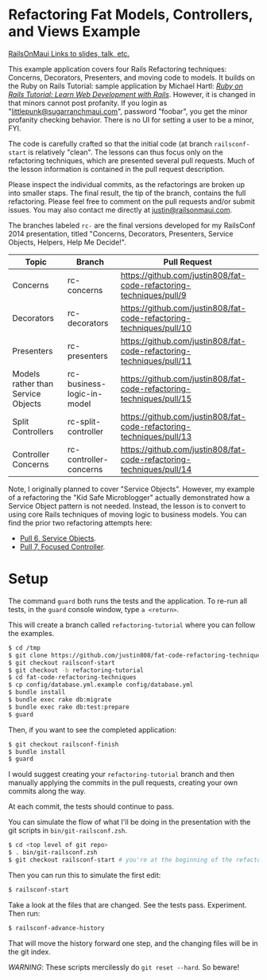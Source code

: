 # Refactoring Fat Models, Controllers, and Views Example

[RailsOnMaui Links to slides, talk, etc.](http://www.railsonmaui.com/blog/2014/04/23/railsconf-2014/)

This example application covers four Rails Refactoring techniques:
Concerns, Decorators, Presenters, and moving code to models.
It builds on the Ruby on Rails Tutorial: sample application by Michael Hartl:
[*Ruby on Rails Tutorial: Learn Web Development with Rails*](http://railstutorial.org/).
However, it is changed in that minors cannot post profanity. If you login as
"littlepunk@sugarranchmaui.com", password "foobar", you get the minor profanity
checking behavior. There is no UI for setting a user to be a minor, FYI.

The code is carefully crafted so that the initial code (at branch `railsconf-start`
is relatively "clean". The lessons can thus focus only on the refactoring techniques,
which are presented several pull requests. Much of the lesson information is contained
in the pull request description.

Please inspect the individual commits, as the refactorings are broken up into smaller
staps. The final result, the tip of the branch, contains the full refactoring.
Please feel free to comment on the pull requests and/or submit issues. You may also
contact me directly at [justin@railsonmaui.com](mailto:justin@railsonmaui.com).

The branches labeled `rc-` are the final versions developed for my RailsConf 2014 presentation,
titled "Concerns, Decorators, Presenters, Service Objects, Helpers, Help Me Decide!".

Topic      | Branch | Pull Request
-----------|--------|------
Concerns   | rc-concerns | https://github.com/justin808/fat-code-refactoring-techniques/pull/9
Decorators | rc-decorators | https://github.com/justin808/fat-code-refactoring-techniques/pull/10
Presenters | rc-presenters | https://github.com/justin808/fat-code-refactoring-techniques/pull/11
Models rather than Service Objects | rc-business-logic-in-model | https://github.com/justin808/fat-code-refactoring-techniques/pull/15
Split Controllers | rc-split-controller | https://github.com/justin808/fat-code-refactoring-techniques/pull/13
Controller Concerns | rc-controller-concerns | https://github.com/justin808/fat-code-refactoring-techniques/pull/14

Note, I originally planned to cover "Service Objects". However, my example of a refactoring the
"Kid Safe Microblogger" actually demonstrated how a Service Object pattern is not needed. Instead,
the lesson is to convert to using core Rails techniques of moving logic to business models. You
can find the prior two refactoring attempts here:

* [Pull 6, Service Objects](https://github.com/justin808/fat-code-refactoring-techniques/pull/6).
* [Pull 7, Focused Controller](https://github.com/justin808/fat-code-refactoring-techniques/pull/7).

# Setup

The command `guard` both runs the tests and the application.
To re-run all tests, in the `guard` console window, type `a <return>`.

This will create a branch called `refactoring-tutorial` where you can follow the examples.

```bash
$ cd /tmp
$ git clone https://github.com/justin808/fat-code-refactoring-techniques.git
$ git checkout railsconf-start
$ git checkout -b refactoring-tutorial
$ cd fat-code-refactoring-techniques
$ cp config/database.yml.example config/database.yml
$ bundle install
$ bundle exec rake db:migrate
$ bundle exec rake db:test:prepare
$ guard
```

Then, if you want to see the completed application:

```bash
$ git checkout railsconf-finish
$ bundle install
$ guard
```

I would suggest creating your `refactoring-tutorial` branch and then manually applying the commits
in the pull requests, creating your own commits along the way.

At each commit, the tests should continue to pass.

You can simulate the flow of what I'll be doing in the presentation with the git scripts in `bin/git-railsconf.zsh`.

```bash
$ cd <top level of git repo>
$ . bin/git-railsconf.zsh
$ git checkout railsconf-start # you're at the beginning of the refactorings
```

Then you can run this to simulate the first edit:

```bash
$ railsconf-start
```

Take a look at the files that are changed. See the tests pass. Experiment. Then run:

```bash
$ railsconf-advance-history
```

That will move the history forward one step, and the changing files will be in the git index.

*WARNING*: These scripts mercilessly do `git reset --hard`. So beware!
